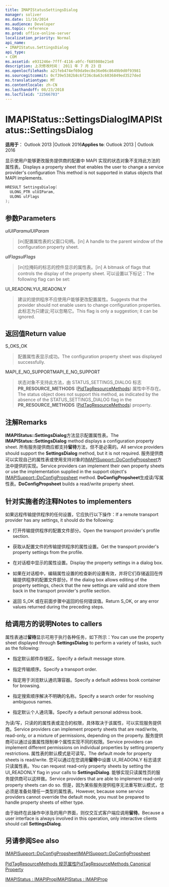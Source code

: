 ```yaml
---
title: IMAPIStatusSettingsDialog
manager: soliver
ms.date: 11/16/2014
ms.audience: Developer
ms.topic: reference
ms.prod: office-online-server
localization_priority: Normal
api_name:
- IMAPIStatus.SettingsDialog
api_type:
- COM
ms.assetid: e931246e-7fff-4116-a9fc-f685988e21e8
description: 上次修改时间： 2011 年 7 月 23 日
ms.openlocfilehash: a21feb474ef69da9ec8e36e06c8649b9d0f93981
ms.sourcegitcommit: 0cf39e5382b8c6f236c8a63c6036849ed3527ded
ms.translationtype: MT
ms.contentlocale: zh-CN
ms.lasthandoff: 08/23/2018
ms.locfileid: "22566703"
---
```

# <a name="imapistatussettingsdialog"></a><span data-ttu-id="a3e9b-103">IMAPIStatus::SettingsDialog</span><span class="sxs-lookup"><span data-stu-id="a3e9b-103">IMAPIStatus::SettingsDialog</span></span>

  
  
<span data-ttu-id="a3e9b-104">**适用于**： Outlook 2013 |Outlook 2016</span><span class="sxs-lookup"><span data-stu-id="a3e9b-104">**Applies to**: Outlook 2013 | Outlook 2016</span></span> 
  
<span data-ttu-id="a3e9b-105">显示使用户能够更改服务提供商的配置中 MAPI 实现的状态对象不支持此方法的属性表。</span><span class="sxs-lookup"><span data-stu-id="a3e9b-105">Displays a property sheet that enables the user to change a service provider's configuration This method is not supported in status objects that MAPI implements.</span></span>
  
```cpp
HRESULT SettingsDialog(
  ULONG_PTR ulUIParam,
  ULONG ulFlags
);
```

## <a name="parameters"></a><span data-ttu-id="a3e9b-106">参数</span><span class="sxs-lookup"><span data-stu-id="a3e9b-106">Parameters</span></span>

 <span data-ttu-id="a3e9b-107">_ulUIParam_</span><span class="sxs-lookup"><span data-stu-id="a3e9b-107">_ulUIParam_</span></span>
  
> <span data-ttu-id="a3e9b-108">[in]配置属性表的父窗口句柄。</span><span class="sxs-lookup"><span data-stu-id="a3e9b-108">[in] A handle to the parent window of the configuration property sheet.</span></span>
    
 <span data-ttu-id="a3e9b-109">_ulFlags_</span><span class="sxs-lookup"><span data-stu-id="a3e9b-109">_ulFlags_</span></span>
  
> <span data-ttu-id="a3e9b-110">[in]位掩码的标志的控件显示的属性表。</span><span class="sxs-lookup"><span data-stu-id="a3e9b-110">[in] A bitmask of flags that controls the display of the property sheet.</span></span> <span data-ttu-id="a3e9b-111">可以设置以下标记：</span><span class="sxs-lookup"><span data-stu-id="a3e9b-111">The following flag can be set:</span></span>
    
<span data-ttu-id="a3e9b-112">UI_READONLY</span><span class="sxs-lookup"><span data-stu-id="a3e9b-112">UI_READONLY</span></span> 
  
> <span data-ttu-id="a3e9b-113">建议的提供程序不应使用户能够更改配置属性。</span><span class="sxs-lookup"><span data-stu-id="a3e9b-113">Suggests that the provider should not enable users to change configuration properties.</span></span> <span data-ttu-id="a3e9b-114">此标志为只建议;可以忽略它。</span><span class="sxs-lookup"><span data-stu-id="a3e9b-114">This flag is only a suggestion; it can be ignored.</span></span>
    
## <a name="return-value"></a><span data-ttu-id="a3e9b-115">返回值</span><span class="sxs-lookup"><span data-stu-id="a3e9b-115">Return value</span></span>

<span data-ttu-id="a3e9b-116">S_OK</span><span class="sxs-lookup"><span data-stu-id="a3e9b-116">S_OK</span></span> 
  
> <span data-ttu-id="a3e9b-117">配置属性表显示成功。</span><span class="sxs-lookup"><span data-stu-id="a3e9b-117">The configuration property sheet was displayed successfully.</span></span>
    
<span data-ttu-id="a3e9b-118">MAPI_E_NO_SUPPORT</span><span class="sxs-lookup"><span data-stu-id="a3e9b-118">MAPI_E_NO_SUPPORT</span></span> 
  
> <span data-ttu-id="a3e9b-119">状态对象不支持此方法，由 STATUS_SETTINGS_DIALOG 标志**PR_RESOURCE_METHODS** ([PidTagResourceMethods](pidtagresourcemethods-canonical-property.md)) 属性中不存在。</span><span class="sxs-lookup"><span data-stu-id="a3e9b-119">The status object does not support this method, as indicated by the absence of the STATUS_SETTINGS_DIALOG flag in the **PR_RESOURCE_METHODS** ([PidTagResourceMethods](pidtagresourcemethods-canonical-property.md)) property.</span></span>
    
## <a name="remarks"></a><span data-ttu-id="a3e9b-120">注解</span><span class="sxs-lookup"><span data-stu-id="a3e9b-120">Remarks</span></span>

<span data-ttu-id="a3e9b-121">**IMAPIStatus::SettingsDialog**方法显示配置属性表。</span><span class="sxs-lookup"><span data-stu-id="a3e9b-121">The **IMAPIStatus::SettingsDialog** method displays a configuration property sheet.</span></span> <span data-ttu-id="a3e9b-122">所有服务提供商应都支持**留待**方法，但不是必需的。</span><span class="sxs-lookup"><span data-stu-id="a3e9b-122">All service providers should support the **SettingsDialog** method, but it is not required.</span></span> <span data-ttu-id="a3e9b-123">服务提供商可以实现自己的属性表或使用支持对象的[IMAPISupport::DoConfigPropsheet](imapisupport-doconfigpropsheet.md)方法中提供的实现。</span><span class="sxs-lookup"><span data-stu-id="a3e9b-123">Service providers can implement their own property sheets or use the implementation supplied in the support object's [IMAPISupport::DoConfigPropsheet](imapisupport-doconfigpropsheet.md) method.</span></span> <span data-ttu-id="a3e9b-124">**DoConfigPropsheet**生成读/写属性表。</span><span class="sxs-lookup"><span data-stu-id="a3e9b-124">**DoConfigPropsheet** builds a read/write property sheet.</span></span> 
  
## <a name="notes-to-implementers"></a><span data-ttu-id="a3e9b-125">针对实施者的注释</span><span class="sxs-lookup"><span data-stu-id="a3e9b-125">Notes to implementers</span></span>

<span data-ttu-id="a3e9b-126">如果远程传输提供程序的任何设置，它应执行以下操作：</span><span class="sxs-lookup"><span data-stu-id="a3e9b-126">If a remote transport provider has any settings, it should do the following:</span></span>
  
- <span data-ttu-id="a3e9b-127">打开传输提供程序的配置文件部分。</span><span class="sxs-lookup"><span data-stu-id="a3e9b-127">Open the transport provider's profile section.</span></span>
    
- <span data-ttu-id="a3e9b-128">获取从配置文件的传输提供程序的属性设置。</span><span class="sxs-lookup"><span data-stu-id="a3e9b-128">Get the transport provider's property settings from the profile.</span></span>
    
- <span data-ttu-id="a3e9b-129">在对话框中显示的属性设置。</span><span class="sxs-lookup"><span data-stu-id="a3e9b-129">Display the property settings in a dialog box.</span></span>
    
- <span data-ttu-id="a3e9b-130">如果在对话框中，编辑属性设置的检查新的设置有效，并将它们存储返回在传输提供程序的配置文件部分。</span><span class="sxs-lookup"><span data-stu-id="a3e9b-130">If the dialog box allows editing of the property settings, check that the new settings are valid and store them back in the transport provider's profile section.</span></span>
    
- <span data-ttu-id="a3e9b-131">返回 S_OK 或在前面步骤中返回的任何错误值。</span><span class="sxs-lookup"><span data-stu-id="a3e9b-131">Return S_OK, or any error values returned during the preceding steps.</span></span>
    
## <a name="notes-to-callers"></a><span data-ttu-id="a3e9b-132">给调用方的说明</span><span class="sxs-lookup"><span data-stu-id="a3e9b-132">Notes to callers</span></span>

<span data-ttu-id="a3e9b-133">属性表通过**留待**显示可用于执行各种任务，如下所示：</span><span class="sxs-lookup"><span data-stu-id="a3e9b-133">You can use the property sheet displayed through **SettingsDialog** to perform a variety of tasks, such as the following:</span></span> 
  
- <span data-ttu-id="a3e9b-134">指定默认邮件存储区。</span><span class="sxs-lookup"><span data-stu-id="a3e9b-134">Specify a default message store.</span></span>
    
- <span data-ttu-id="a3e9b-135">指定传输顺序。</span><span class="sxs-lookup"><span data-stu-id="a3e9b-135">Specify a transport order.</span></span>
    
- <span data-ttu-id="a3e9b-136">指定用于浏览默认通讯簿容器。</span><span class="sxs-lookup"><span data-stu-id="a3e9b-136">Specify a default address book container for browsing.</span></span>
    
- <span data-ttu-id="a3e9b-137">指定搜索顺序解决不明确的名称。</span><span class="sxs-lookup"><span data-stu-id="a3e9b-137">Specify a search order for resolving ambiguous names.</span></span>
    
- <span data-ttu-id="a3e9b-138">指定默认个人通讯簿。</span><span class="sxs-lookup"><span data-stu-id="a3e9b-138">Specify a default personal address book.</span></span>
    
<span data-ttu-id="a3e9b-139">为读/写，只读的的属性表或混合的权限，具体取决于该属性，可以实现服务提供商。</span><span class="sxs-lookup"><span data-stu-id="a3e9b-139">Service providers can implement property sheets that are read/write, read-only, or a mixture of permissions, depending on the property.</span></span> <span data-ttu-id="a3e9b-140">服务提供商可以通过设置属性限制单个属性实现不同的权限。</span><span class="sxs-lookup"><span data-stu-id="a3e9b-140">Service providers can implement different permissions on individual properties by setting property restrictions.</span></span> <span data-ttu-id="a3e9b-141">属性表的默认模式是可读写。</span><span class="sxs-lookup"><span data-stu-id="a3e9b-141">The default mode for property sheets is read/write.</span></span> <span data-ttu-id="a3e9b-142">您可以通过在您调用**留待**中设置 UI_READONLY 标志请求只读属性表。</span><span class="sxs-lookup"><span data-stu-id="a3e9b-142">You can request read-only property sheets by setting the UI_READONLY flag in your calls to **SettingsDialog**.</span></span> <span data-ttu-id="a3e9b-143">能够实现只读属性页的服务提供商可以这样做。</span><span class="sxs-lookup"><span data-stu-id="a3e9b-143">Service providers that are able to implement read-only property sheets can do so.</span></span> <span data-ttu-id="a3e9b-144">但是，因为某些服务提供程序无法重写默认模式，您必须是准备处理任一类型的属性表。</span><span class="sxs-lookup"><span data-stu-id="a3e9b-144">However, because some service providers cannot override the default mode, you must be prepared to handle property sheets of either type.</span></span> 
  
<span data-ttu-id="a3e9b-145">由于始终在此操作中涉及的用户界面，则仅交互式客户端应调用**留待**。</span><span class="sxs-lookup"><span data-stu-id="a3e9b-145">Because a user interface is always involved in this operation, only interactive clients should call **SettingsDialog**.</span></span>
  
## <a name="see-also"></a><span data-ttu-id="a3e9b-146">另请参阅</span><span class="sxs-lookup"><span data-stu-id="a3e9b-146">See also</span></span>



[<span data-ttu-id="a3e9b-147">IMAPISupport::DoConfigPropsheet</span><span class="sxs-lookup"><span data-stu-id="a3e9b-147">IMAPISupport::DoConfigPropsheet</span></span>](imapisupport-doconfigpropsheet.md)
  
[<span data-ttu-id="a3e9b-148">PidTagResourceMethods 规范属性</span><span class="sxs-lookup"><span data-stu-id="a3e9b-148">PidTagResourceMethods Canonical Property</span></span>](pidtagresourcemethods-canonical-property.md)
  
[<span data-ttu-id="a3e9b-149">IMAPIStatus : IMAPIProp</span><span class="sxs-lookup"><span data-stu-id="a3e9b-149">IMAPIStatus : IMAPIProp</span></span>](imapistatusimapiprop.md)

